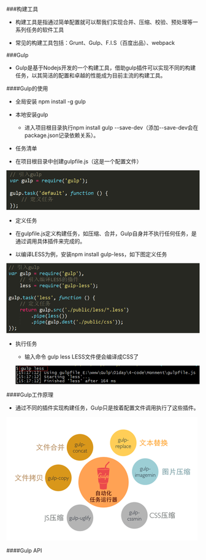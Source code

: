###构建工具

 * 构建工具是指通过简单配置就可以帮我们实现合并、压缩、校验、预处理等一系列任务的软件工具
 
 * 常见的构建工具包括：Grunt、Gulp、F.I.S（百度出品）、webpack 

###Gulp

 * Gulp是基于Nodejs开发的一个构建工具，借助gulp插件可以实现不同的构建任务，以其简洁的配置和卓越的性能成为目前主流的构建工具。
 

####Gulp的使用

 * 全局安装 npm install -g gulp

 * 本地安装gulp 
 
   * 进入项目根目录执行npm install gulp --save-dev（添加--save-dev会在package.json记录依赖关系）。
  
  
 *  任务清单
 
  * 在项目根目录中创建gulpfile.js（这是一个配置文件）
  

   ![](/assets/gulp.png)

 * 定义任务
 
  * 在gulpfile.js定义构建任务，如压缩、合并，Gulp自身并不执行任何任务，是通过调用具体插件来完成的。
  
  * 以编译LESS为例，安装npm install gulp-less，如下图定义任务
 
  ![](/assets/task.png)


 * 执行任务
   
   * 输入命令 gulp less LESS文件便会编译成CSS了
   
   
   ![](/assets/gulps.png)
  
  
####Gulp工作原理

* 通过不同的插件实现构建任务，Gulp只是按着配置文件调用执行了这些插件。

 ![](/assets/gulpdef.png)
 
####Gulp API 